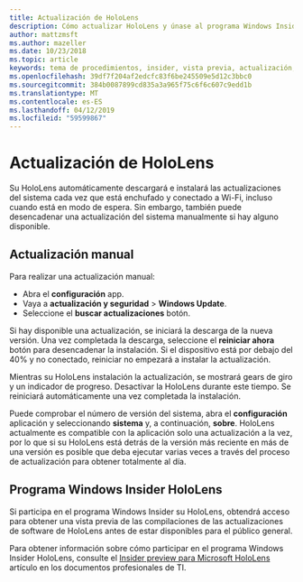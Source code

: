 ```yaml
---
title: Actualización de HoloLens
description: Cómo actualizar HoloLens y únase al programa Windows Insider para vista previa se basa.
author: mattzmsft
ms.author: mazeller
ms.date: 10/23/2018
ms.topic: article
keywords: tema de procedimientos, insider, vista previa, actualización, características, nueva versión
ms.openlocfilehash: 39df7f204af2edcfc83f6be245509e5d12c3bbc0
ms.sourcegitcommit: 384b0087899cd835a3a965f75c6f6c607c9edd1b
ms.translationtype: MT
ms.contentlocale: es-ES
ms.lasthandoff: 04/12/2019
ms.locfileid: "59599867"
---
```

# <a name="updating-hololens"></a>Actualización de HoloLens

Su HoloLens automáticamente descargará e instalará las actualizaciones del sistema cada vez que está enchufado y conectado a Wi-Fi, incluso cuando está en modo de espera. Sin embargo, también puede desencadenar una actualización del sistema manualmente si hay alguno disponible.

## <a name="manual-update"></a>Actualización manual

Para realizar una actualización manual:
* Abra el **configuración** app.
* Vaya a **actualización y seguridad** > **Windows Update**.
* Seleccione el **buscar actualizaciones** botón.

Si hay disponible una actualización, se iniciará la descarga de la nueva versión. Una vez completada la descarga, seleccione el **reiniciar ahora** botón para desencadenar la instalación. Si el dispositivo está por debajo del 40% y no conectado, reiniciar no empezará a instalar la actualización.

Mientras su HoloLens instalación la actualización, se mostrará gears de giro y un indicador de progreso. Desactivar la HoloLens durante este tiempo. Se reiniciará automáticamente una vez completada la instalación.

Puede comprobar el número de versión del sistema, abra el **configuración** aplicación y seleccionando **sistema** y, a continuación, **sobre**. HoloLens actualmente es compatible con la aplicación solo una actualización a la vez, por lo que si su HoloLens está detrás de la versión más reciente en más de una versión es posible que deba ejecutar varias veces a través del proceso de actualización para obtener totalmente al día.

## <a name="windows-insider-program-on-hololens"></a>Programa Windows Insider HoloLens

Si participa en el programa Windows Insider su HoloLens, obtendrá acceso para obtener una vista previa de las compilaciones de las actualizaciones de software de HoloLens antes de estar disponibles para el público general.

Para obtener información sobre cómo participar en el programa Windows Insider HoloLens, consulte el [Insider preview para Microsoft HoloLens](https://docs.microsoft.com/hololens/hololens-insider) artículo en los documentos profesionales de TI.

